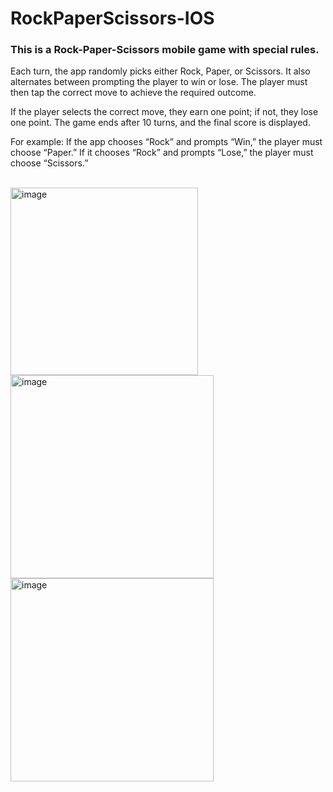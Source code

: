 # RockPaperScissors-IOS

<h3>This is a Rock-Paper-Scissors mobile game with special rules.</h3>

Each turn, the app randomly picks either Rock, Paper, or Scissors. It also alternates between prompting the player to win or lose. The player must then tap the correct move to achieve the required outcome.

If the player selects the correct move, they earn one point; if not, they lose one point. The game ends after 10 turns, and the final score is displayed.

For example:
If the app chooses “Rock” and prompts “Win,” the player must choose “Paper.”
If it chooses “Rock” and prompts “Lose,” the player must choose “Scissors.”

<br/>
<img width="300" alt="image" src="https://github.com/user-attachments/assets/04c61246-854f-4f72-ad0e-849ba53b00c4" />

<img width="325" alt="image" src="https://github.com/user-attachments/assets/c9ecb637-418a-4687-a8b2-2e8d6752e92a" />

<img width="325" alt="image" src="https://github.com/user-attachments/assets/9e156c17-faf2-4b99-a3ed-631bce1ff9e1" />
